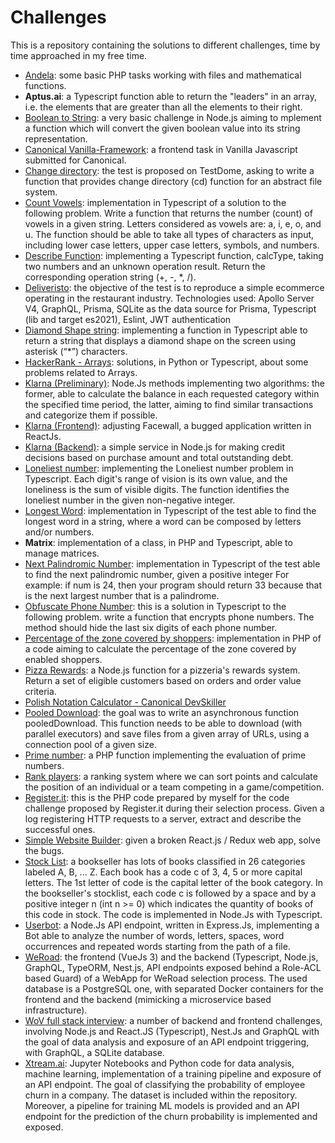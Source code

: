 # Challenges

This is a repository containing the solutions to different challenges, time by time approached in my free time.

- [Andela](andela/README.md): some basic PHP tasks working with files and mathematical functions.
- **Aptus.ai**: a Typescript function able to return the "leaders" in an array, i.e. the elements that are greater than all the elements to their right.
- [Boolean to String](boolean-to-string/README.md): a very basic challenge in Node.js aiming to mplement a function which will convert the given boolean value into its string representation.
- [Canonical Vanilla-Framework](vanilla-canonical/README.md): a frontend task in Vanilla Javascript submitted for Canonical.
- [Change directory](change-directory-abstract-filesystem/README.md): the test is proposed on TestDome, asking to write a function that provides change directory (cd) function for an abstract file system.
- [Count Vowels](count-vowels/README.md): implementation in Typescript of a solution to the following problem. Write a function that returns the number (count) of vowels in a given string. Letters considered as vowels are: a, i, e, o, and u. The function should be able to take all types of characters as input, including lower case letters, upper case letters, symbols, and numbers.
- [Describe Function](describe-function/README.md): implementing a Typescript function, calcType, taking two numbers and an unknown operation result. Return the corresponding operation string (+, -, *, /).
- [Deliveristo](deliveristo/README.md): the objective of the test is to reproduce a simple ecommerce operating in the restaurant industry. Technologies used: Apollo Server V4, GraphQL, Prisma, SQLite as the data source for Prisma, Typescript (lib and target es2021), Eslint, JWT authentication
- [Diamond Shape string](diamond-shape/README.md): implementing a function in Typescript able to return a string that displays a diamond shape on the screen using asterisk (“*”) characters.
- [HackerRank - Arrays](hackerrank/arrays/README.md): solutions, in Python or Typescript, about some problems related to Arrays.
- [Klarna (Preliminary)](klarna/README.md): Node.Js methods implementing two algorithms: the former, able to calculate the balance in each requested category within the specified time period, the latter, aiming to find similar transactions and categorize them if possible.
- [Klarna (Frontend)](klarna-frontend/README.md): adjusting Facewall, a bugged application written in ReactJs.
- [Klarna (Backend)](klarna-backend/README.md): a simple service in Node.js for making credit decisions based on purchase amount and total outstanding debt.
- [Loneliest number](loneliest-number/README.md): implementing the Loneliest number problem in Typescript. Each digit's range of vision is its own value, and the loneliness is the sum of visible digits. The function identifies the loneliest number in the given non-negative integer.
- [Longest Word](loneliest-number/README.md): implementation in Typescript of the test able to find the longest word in a string, where a word can be composed by letters and/or numbers.
- **Matrix**: implementation of a class, in PHP and Typescript, able to manage matrices.
- [Next Palindromic Number](next-palindromic-number/README.md): implementation in Typescript of the test able to find the next palindromic number, given a positive integer For example: if num is 24, then your program should return 33 because that is the next largest number that is a palindrome.
- [Obfuscate Phone Number](obfuscate-phone-number/README.md): this is a solution in Typescript to the following problem. write a function that encrypts phone numbers. The method should hide the last six digits of each phone number.
- [Percentage of the zone covered by shoppers](percentage_zone_covered_shoppers/README.md): implementation in PHP of a code aiming to calculate the percentage of the zone covered by enabled shoppers.
- [Pizza Rewards](pizza-rewards/README.md): a Node.js function for a pizzeria's rewards system. Return a set of eligible customers based on orders and order value criteria.
- [Polish Notation Calculator - Canonical DevSkiller](canonical/README.md)
- [Pooled Download](devskiller-Javascript-parallel-asynchronous-programming/readme.md): the goal was to write an asynchronous function pooledDownload. This function needs to be able to download (with parallel executors) and save files from a given array of URLs, using a connection pool of a given size.
- [Prime number](prime-number/README.md): a PHP function implementing the evaluation of prime numbers.
- [Rank players](rank-players/README.md): a ranking system where we can sort points and calculate the position of an individual or a team competing in a game/competition.
- [Register.it](register.it/README.md): this is the PHP code prepared by myself for the code challenge proposed by Register.it during their selection process. Given a log registering HTTP requests to a server, extract and describe the successful ones.
- [Simple Website Builder](devskiller-simple-website-builder/README.md): given a broken React.js / Redux web app, solve the bugs.
- [Stock List](stock-list/README.md): a bookseller has lots of books classified in 26 categories labeled A, B, ... Z. Each book has a code c of 3, 4, 5 or more capital letters. The 1st letter of code is the capital letter of the book category. In the bookseller's stocklist, each code c is followed by a space and by a positive integer n (int n >= 0) which indicates the quantity of books of this code in stock. The code is implemented in Node.Js with Typescript.
- [Userbot](userbot): a Node.Js API endpoint, written in Express.Js, implementing a Bot able to analyze the number of words, letters, spaces, word occurrences and repeated words starting from the path of a file.
- [WeRoad](weroad/README.md): the frontend (VueJs 3) and the backend (Typescript, Node.js, GraphQL, TypeORM, Nest.js, API endpoints exposed behind a Role-ACL based Guard) of a WebApp for WeRoad selection process. The used database is a PostgreSQL one, with separated Docker containers for the frontend and the backend (mimicking a microservice based infrastructure).
- [WoV full stack interview](worldofv-full-stack-interview/README.md): a number of backend and frontend challenges, involving Node.js and React.JS (Typescript), Nest.Js and GraphQL with the goal of data analysis and exposure of an API endpoint triggering, with GraphQL, a SQLite database.
- [Xtream.ai](xtream-ai-assignment/README.md): Jupyter Notebooks and Python code for data analysis, machine learning, implementation of a training pipeline and exposure of an API endpoint. The goal of classifying the probability of employee churn in a company. The dataset is included within the repository. Moreover, a pipeline for training ML models is provided and an API endpoint for the prediction of the churn probability is implemented and exposed. 
